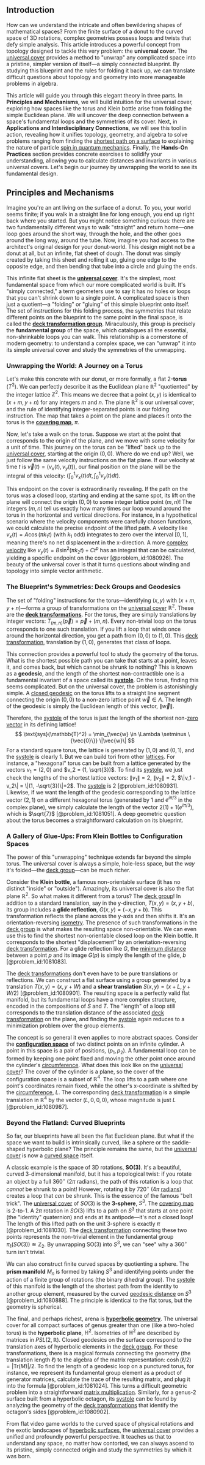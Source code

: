 ## Introduction
How can we understand the intricate and often bewildering shapes of mathematical spaces? From the finite surface of a donut to the curved space of 3D rotations, complex geometries possess loops and twists that defy simple analysis. This article introduces a powerful concept from topology designed to tackle this very problem: the **universal cover**. The [universal cover](@article_id:150648) provides a method to "unwrap" any complicated space into a pristine, simpler version of itself—a simply connected blueprint. By studying this blueprint and the rules for folding it back up, we can translate difficult questions about topology and geometry into more manageable problems in algebra.

This article will guide you through this elegant theory in three parts. In **Principles and Mechanisms**, we will build intuition for the universal cover, exploring how spaces like the torus and Klein bottle arise from folding the simple Euclidean plane. We will uncover the deep connection between a space's fundamental loops and the symmetries of its cover. Next, in **Applications and Interdisciplinary Connections**, we will see this tool in action, revealing how it unifies topology, geometry, and algebra to solve problems ranging from finding the [shortest path on a surface](@article_id:275113) to explaining the nature of particle [spin in quantum mechanics](@article_id:199970). Finally, the **Hands-On Practices** section provides concrete exercises to solidify your understanding, allowing you to calculate distances and invariants in various universal covers. Let's begin our journey by unwrapping the world to see its fundamental design.

## Principles and Mechanisms

Imagine you're an ant living on the surface of a donut. To you, your world seems finite; if you walk in a straight line for long enough, you end up right back where you started. But you might notice something curious: there are two fundamentally different ways to walk "straight" and return home—one loop goes around the short way, through the hole, and the other goes around the long way, around the tube. Now, imagine you had access to the architect's original design for your donut-world. This design might not be a donut at all, but an infinite, flat sheet of dough. The donut was simply created by taking this sheet and rolling it up, gluing one edge to the opposite edge, and then bending that tube into a circle and gluing the ends.

This infinite flat sheet is the **[universal cover](@article_id:150648)**. It's the simplest, most fundamental space from which our more complicated world is built. It's "simply connected," a term geometers use to say it has no holes or loops that you can't shrink down to a single point. A complicated space is then just a quotient—a "folding" or "gluing" of this simple blueprint onto itself. The set of instructions for this folding process, the symmetries that relate different points on the blueprint to the same point in the final space, is called the **[deck transformation group](@article_id:153133)**. Miraculously, this group is precisely the **fundamental group** of the space, which catalogues all the essential, non-shrinkable loops you can walk. This relationship is a cornerstone of modern geometry: to understand a complex space, we can "unwrap" it into its simple universal cover and study the symmetries of the unwrapping.

### Unwrapping the World: A Journey on a Torus

Let's make this concrete with our donut, or more formally, a flat 2-**torus** ($T^2$). We can perfectly describe it as the Euclidean plane $\mathbb{R}^2$ "quotiented" by the integer lattice $\mathbb{Z}^2$. This means we decree that a point $(x, y)$ is identical to $(x+m, y+n)$ for any integers $m$ and $n$. The plane $\mathbb{R}^2$ is our universal cover, and the rule of identifying integer-separated points is our folding instruction. The map that takes a point on the plane and places it onto the torus is the **[covering map](@article_id:154012)**, $\pi$.

Now, let's take a walk on the torus. Suppose we start at the point that corresponds to the origin of the plane, and we move with some velocity for a unit of time. This journey on the torus can be "lifted" back up to the [universal cover](@article_id:150648), starting at the origin $(0,0)$. Where do we end up? Well, we just follow the same velocity instructions on the flat plane. If our velocity at time $t$ is $\vec{v}(t) = (v_x(t), v_y(t))$, our final position on the plane will be the integral of this velocity: $(\int_0^1 v_x(t) dt, \int_0^1 v_y(t) dt)$.

This endpoint on the cover is extraordinarily revealing. If the path on the torus was a closed loop, starting and ending at the same spot, its lift on the plane will connect the origin $(0,0)$ to some integer lattice point $(m,n)$! The integers $(m,n)$ tell us exactly how many times our loop wound around the torus in the horizontal and vertical directions. For instance, in a hypothetical scenario where the velocity components were carefully chosen functions, we could calculate the precise endpoint of the lifted path. A velocity like $v_x(t) = A \cos(\pi k_1 t)$ (with $k_1$ odd) integrates to zero over the interval $[0,1]$, meaning there's no net displacement in the x-direction. A more [complex velocity](@article_id:201316) like $v_y(t) = B \sin^2(\pi k_2 t) + C t^p$ has an integral that can be calculated, yielding a specific endpoint on the cover [@problem_id:1080926]. The beauty of the universal cover is that it turns questions about winding and topology into simple vector arithmetic.

### The Blueprint's Symmetries: Deck Groups and Geodesics

The set of "folding" instructions for the torus—identifying $(x,y)$ with $(x+m, y+n)$—forms a group of transformations on the [universal cover](@article_id:150648) $\mathbb{R}^2$. These are the **[deck transformations](@article_id:153543)**. For the torus, they are simply translations by integer vectors: $T_{(m,n)}(\vec{p}) = \vec{p} + (m,n)$. Every non-trivial loop on the torus corresponds to one such translation. If you lift a loop that winds once around the horizontal direction, you get a path from $(0,0)$ to $(1,0)$. This [deck transformation](@article_id:155863), translation by $(1,0)$, generates that class of loops.

This connection provides a powerful tool to study the geometry of the torus. What is the shortest possible path you can take that starts at a point, leaves it, and comes back, but which cannot be shrunk to nothing? This is known as a **geodesic**, and the length of the shortest non-contractible one is a fundamental invariant of a space called its **[systole](@article_id:160172)**. On the torus, finding this seems complicated. But on the universal cover, the problem is astonishingly simple. A [closed geodesic](@article_id:186491) on the torus lifts to a straight line segment connecting the origin $(0,0)$ to a non-zero lattice point $\vec{w} \in \Lambda$. The length of the geodesic is simply the Euclidean length of this vector, $\|\vec{w}\|$.

Therefore, the [systole](@article_id:160172) of the torus is just the length of the shortest non-[zero vector](@article_id:155695) in its defining lattice!
$$ \text{sys}(\mathbb{T}^2) = \min_{\vec{w} \in \Lambda \setminus \{\vec{0}\}} \|\vec{w}\| $$
For a standard square torus, the lattice is generated by $(1,0)$ and $(0,1)$, and the [systole](@article_id:160172) is clearly 1. But we can build tori from other [lattices](@article_id:264783). For instance, a "hexagonal" torus can be built from a lattice generated by the vectors $v_1 = (2, 0)$ and $v_2 = (1, \sqrt{3})$. To find its [systole](@article_id:160172), we just check the lengths of the shortest lattice vectors: $\|v_1\|=2$, $\|v_2\|=2$, $\|v_1 - v_2\| = \|(1, -\sqrt{3})\|=2$. The [systole](@article_id:160172) is 2 [@problem_id:1080931]. Likewise, if we want the length of the geodesic corresponding to the lattice vector $(2,1)$ on a different hexagonal torus (generated by $1$ and $e^{i\pi/3}$ in the complex plane), we simply calculate the length of the vector $2(1) + 1(e^{i\pi/3})$, which is $\sqrt{7}$ [@problem_id:1081051]. A deep geometric question about the torus becomes a straightforward calculation on its blueprint.

### A Gallery of Glue-Ups: From Klein Bottles to Configuration Spaces

The power of this "unwrapping" technique extends far beyond the simple torus. The universal cover is always a simple, hole-less space, but the *way* it's folded—the [deck group](@article_id:273293)—can be much richer.

Consider the **Klein bottle**, a famous non-orientable surface (it has no distinct "inside" or "outside"). Amazingly, its universal cover is also the flat plane $\mathbb{R}^2$. So what makes it different from a torus? The [deck group](@article_id:273293)! In addition to a standard translation, say in the y-direction, $T(x,y) = (x, y+b)$, its group includes a **glide reflection**, $G(x,y)=(-x, y+b)$. This transformation reflects the plane across the y-axis and then shifts it. It's an orientation-reversing [isometry](@article_id:150387). The presence of such transformations in the [deck group](@article_id:273293) is what makes the resulting space non-orientable. We can even use this to find the shortest non-orientable closed loop on the Klein bottle. It corresponds to the shortest "displacement" by an orientation-reversing [deck transformation](@article_id:155863). For a glide reflection like $G$, the [minimum distance](@article_id:274125) between a point $p$ and its image $G(p)$ is simply the length of the glide, $b$ [@problem_id:1081083].

The [deck transformations](@article_id:153543) don't even have to be pure translations or reflections. We can construct a flat surface using a group generated by a translation $T(x,y) = (x, y+W)$ and a **shear translation** $S(x,y)=(x+L, y+W/2)$ [@problem_id:1080901]. The resulting space is a perfectly valid flat manifold, but its fundamental loops have a more complex structure, encoded in the compositions of $S$ and $T$. The "length" of a loop still corresponds to the translation distance of the associated [deck transformation](@article_id:155863) on the plane, and finding the [systole](@article_id:160172) again reduces to a minimization problem over the group elements.

The concept is so general it even applies to more abstract spaces. Consider the **[configuration space](@article_id:149037)** of two distinct points on an infinite cylinder. A point in this space is a pair of positions, $(p_1, p_2)$. A fundamental loop can be formed by keeping one point fixed and moving the other point once around the cylinder's [circumference](@article_id:263108). What does this look like on the [universal cover](@article_id:150648)? The cover of the cylinder is a plane, so the cover of the configuration space is a subset of $\mathbb{R}^4$. The loop lifts to a path where one point's coordinates remain fixed, while the other's x-coordinate is shifted by the [circumference](@article_id:263108), $L$. The corresponding [deck transformation](@article_id:155863) is a simple translation in $\mathbb{R}^4$ by the vector $(L, 0, 0, 0)$, whose magnitude is just $L$ [@problem_id:1080987].

### Beyond the Flatland: Curved Blueprints

So far, our blueprints have all been the flat Euclidean plane. But what if the space we want to build is intrinsically curved, like a sphere or the saddle-shaped hyperbolic plane? The principle remains the same, but the [universal cover](@article_id:150648) is now a [curved space](@article_id:157539) itself.

A classic example is the space of 3D rotations, **SO(3)**. It's a beautiful, curved 3-dimensional manifold, but it has a topological twist: if you rotate an object by a full $360^\circ$ ($2\pi$ radians), the path of this rotation is a loop that *cannot* be shrunk to a point! However, rotating it by $720^\circ$ ($4\pi$ [radians](@article_id:171199)) creates a loop that *can* be shrunk. This is the essence of the famous "belt trick". The [universal cover](@article_id:150648) of $SO(3)$ is the **3-sphere**, $S^3$. The [covering map](@article_id:154012) is 2-to-1. A $2\pi$ rotation in $SO(3)$ lifts to a path on $S^3$ that starts at one point (the "identity" quaternion) and ends at its antipode—it's not a closed loop! The length of this lifted path on the unit 3-sphere is exactly $\pi$ [@problem_id:1081030]. The [deck transformation](@article_id:155863) connecting these two points represents the non-trivial element in the fundamental group $\pi_1(SO(3)) \cong \mathbb{Z}_2$. By unwrapping SO(3) into $S^3$, we can "see" why a $360^\circ$ turn isn't trivial.

We can also construct finite curved spaces by quotienting a sphere. The **prism manifold** $M_n$ is formed by taking $S^3$ and identifying points under the action of a finite group of rotations (the binary dihedral group). The [systole](@article_id:160172) of this manifold is the length of the shortest path from the identity to another group element, measured by the curved [geodesic distance](@article_id:159188) on $S^3$ [@problem_id:1080888]. The principle is identical to the flat torus, but the geometry is spherical.

The final, and perhaps richest, arena is **[hyperbolic geometry](@article_id:157960)**. The universal cover for all compact surfaces of genus greater than one (like a two-holed torus) is the **hyperbolic plane**, $\mathbb{H}^2$. Isometries of $\mathbb{H}^2$ are described by matrices in $PSL(2, \mathbb{R})$. Closed geodesics on the surface correspond to the translation axes of hyperbolic elements in the [deck group](@article_id:273293). For these transformations, there is a magical formula connecting the geometry (the translation length $\ell$) to the algebra of the matrix representation: $\cosh(\ell/2) = |\text{Tr}(M)|/2$. To find the length of a geodesic loop on a punctured torus, for instance, we represent its fundamental group element as a product of generator matrices, calculate the trace of the resulting matrix, and plug it into the formula [@problem_id:1081024]. This turns a difficult geometric problem into a straightforward [matrix multiplication](@article_id:155541). Similarly, for a genus-2 surface built from a hyperbolic octagon, its [systole](@article_id:160172) can be found by analyzing the geometry of the [deck transformations](@article_id:153543) that identify the octagon's sides [@problem_id:1080902].

From flat video game worlds to the curved space of physical rotations and the exotic landscapes of [hyperbolic surfaces](@article_id:185466), the [universal cover](@article_id:150648) provides a unified and profoundly powerful perspective. It teaches us that to understand any space, no matter how contorted, we can always ascend to its pristine, simply connected origin and study the symmetries by which it was born.